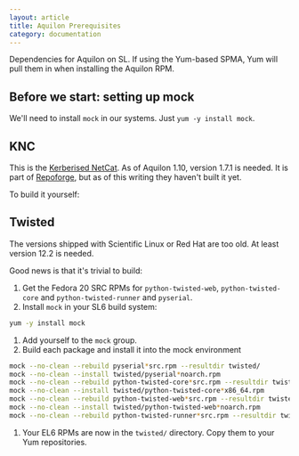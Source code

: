 ```yaml
---
layout: article
title: Aquilon Prerequisites
category: documentation
---
```


Dependencies for Aquilon on SL.  If using the Yum-based SPMA, Yum will
pull them in when installing the Aquilon RPM.

## Before we start: setting up mock

We'll need to install `mock` in our systems.  Just `yum -y install
mock`.

## KNC

This is the
[Kerberised NetCat](http://oskt.secure-endpoints.com/knc.html).  As of
Aquilon 1.10, version 1.7.1 is needed.  It is part of
[Repoforge](http://repoforge.org), but as of this writing they haven't
built it yet.

To build it yourself:

## Twisted

The versions shipped with Scientific Linux or Red Hat are too old.  At
least version 12.2 is needed.

Good news is that it's trivial to build:

1. Get the Fedora 20 SRC RPMs for `python-twisted-web`,
   `python-twisted-core` and `python-twisted-runner` and `pyserial`.
1. Install `mock` in your SL6 build system:
```bash
yum -y install mock
```
1. Add yourself to the `mock` group.
1. Build each package and install it into the mock environment
```bash
mock --no-clean --rebuild pyserial*src.rpm --resultdir twisted/
mock --no-clean --install twisted/pyserial*noarch.rpm
mock --no-clean --rebuild python-twisted-core*src.rpm --resultdir twisted/
mock --no-clean --install twisted/python-twisted-core*x86_64.rpm
mock --no-clean --rebuild python-twisted-web*src.rpm --resultdir twisted/
mock --no-clean --install twisted/python-twisted-web*noarch.rpm
mock --no-clean --rebuild python-twisted-runner*src.rpm --resultdir twisted/
```
1. Your EL6 RPMs are now in the `twisted/` directory.  Copy them to
   your Yum repositories.
